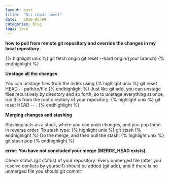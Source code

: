 ```yaml
---
layout: post
title:  "Git cheat sheet"
date:   2016-05-09
categories: blog
tags: java
---
```


**how to pull from remote git repository and override the changes in my local repository**

{% highlight unix %}
git fetch origin
git reset --hard origin/{your branch}
{% endhighlight %}

**Unstage all the changes**

You can unstage files from the index using
{% highlight unix %}
git reset HEAD -- path/to/file
{% endhighlight %}
Just like git add, you can unstage files recursively by directory and so forth, so to unstage everything at once, run this from the root directory of your repository:
{% highlight unix %}
git reset HEAD -- .
{% endhighlight %}

**Merging changes and stashing**

Stashing acts as a stack, where you can push changes, and you pop them in reverse order.
To stash type:
{% highlight unix %}
git stash
{% endhighlight %}
Do the merge, and then pull the stash:
{% highlight unix %}
git stash pop
{% endhighlight %}

**error: You have not concluded your merge (MERGE_HEAD exists).**

Check status (git status) of your repository. Every unmerged file (after you resolve conficts by yourself) should be added (git add), and if there is no unmerged file you should git commit